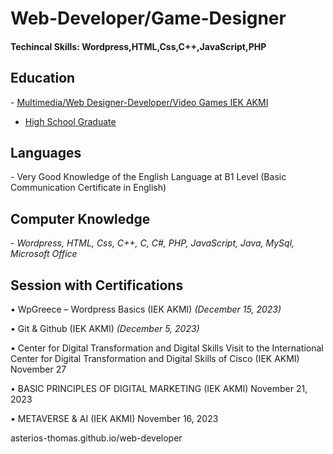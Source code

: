# Web-Developer/Game-Designer
<h4>Techincal Skills: Wordpress,HTML,Css,C++,JavaScript,PHP</h4> 
<h2>Education</h2>
- <u>Multimedia/Web Designer-Developer/Video Games IEK AKMI</u>

- <u>High School Graduate</u> 

<h2>Languages</h2>
- Very Good Knowledge of the English Language at B1 Level
 (Basic Communication Certificate in English)

<h2>Computer Knowledge</h2>
- <i>Wordpress, HTML, Css, C++, C, C#, PHP, JavaScript, Java, MySql, Microsoft Office</i>

<h2>Session with Certifications</h2>

• WpGreece – Wordpress Basics (IEK AKMI) <i>(December 15, 2023)</i>

• Git & Github (IEK AKMI) <i>(December 5, 2023)</i>

• Center for Digital Transformation and Digital Skills Visit to the International Center for Digital Transformation and Digital Skills of Cisco (IEK AKMI) November 27

• BASIC PRINCIPLES OF DIGITAL MARKETING (IEK AKMI) November 21, 2023

• METAVERSE & AI (IEK AKMI) November 16, 2023


asterios-thomas.github.io/web-developer

